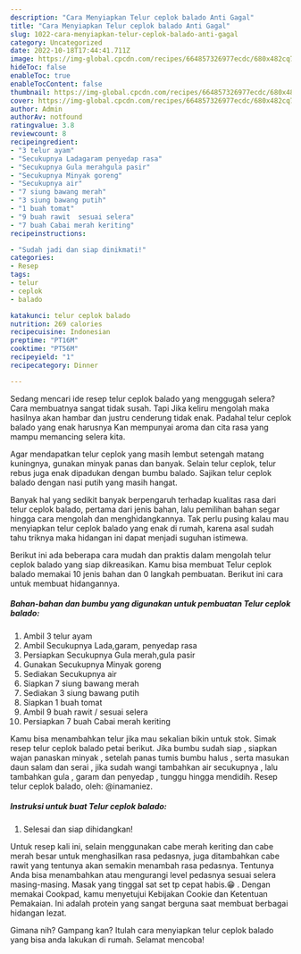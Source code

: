 ```yaml
---
description: "Cara Menyiapkan Telur ceplok balado Anti Gagal"
title: "Cara Menyiapkan Telur ceplok balado Anti Gagal"
slug: 1022-cara-menyiapkan-telur-ceplok-balado-anti-gagal
category: Uncategorized
date: 2022-10-18T17:44:41.711Z
image: https://img-global.cpcdn.com/recipes/664857326977ecdc/680x482cq70/telur-ceplok-balado-foto-resep-utama.jpg
hideToc: false
enableToc: true
enableTocContent: false
thumbnail: https://img-global.cpcdn.com/recipes/664857326977ecdc/680x482cq70/telur-ceplok-balado-foto-resep-utama.jpg
cover: https://img-global.cpcdn.com/recipes/664857326977ecdc/680x482cq70/telur-ceplok-balado-foto-resep-utama.jpg
author: Admin
authorAv: notfound
ratingvalue: 3.8
reviewcount: 8
recipeingredient:
- "3 telur ayam"
- "Secukupnya Ladagaram penyedap rasa"
- "Secukupnya Gula merahgula pasir"
- "Secukupnya Minyak goreng"
- "Secukupnya air"
- "7 siung bawang merah"
- "3 siung bawang putih"
- "1 buah tomat"
- "9 buah rawit  sesuai selera"
- "7 buah Cabai merah keriting"
recipeinstructions:

- "Sudah jadi dan siap dinikmati!"
categories:
- Resep
tags:
- telur
- ceplok
- balado

katakunci: telur ceplok balado 
nutrition: 269 calories
recipecuisine: Indonesian
preptime: "PT16M"
cooktime: "PT56M"
recipeyield: "1"
recipecategory: Dinner

---
```



Sedang mencari ide resep telur ceplok balado yang menggugah selera? Cara membuatnya sangat tidak susah. Tapi Jika keliru mengolah maka hasilnya akan hambar dan justru cenderung tidak enak. Padahal telur ceplok balado yang enak harusnya Kan mempunyai aroma dan cita rasa yang mampu memancing selera kita.


Agar mendapatkan telur ceplok yang masih lembut setengah matang kuningnya, gunakan minyak panas dan banyak. Selain telur ceplok, telur rebus juga enak dipadukan dengan bumbu balado. Sajikan telur ceplok balado dengan nasi putih yang masih hangat.

Banyak hal yang sedikit banyak berpengaruh terhadap kualitas rasa dari telur ceplok balado, pertama dari jenis bahan, lalu pemilihan bahan segar hingga cara mengolah dan menghidangkannya. Tak perlu pusing kalau mau menyiapkan telur ceplok balado yang enak di rumah, karena asal sudah tahu triknya maka hidangan ini dapat menjadi suguhan istimewa.


Berikut ini ada beberapa cara mudah dan praktis dalam mengolah telur ceplok balado yang siap dikreasikan. Kamu bisa membuat Telur ceplok balado memakai 10 jenis bahan dan 0 langkah pembuatan. Berikut ini cara untuk membuat hidangannya.

<!--inarticleads1-->

##### Bahan-bahan dan bumbu yang digunakan untuk pembuatan Telur ceplok balado:

1. Ambil 3 telur ayam
1. Ambil Secukupnya Lada,garam, penyedap rasa
1. Persiapkan Secukupnya Gula merah,gula pasir
1. Gunakan Secukupnya Minyak goreng
1. Sediakan Secukupnya air
1. Siapkan 7 siung bawang merah
1. Sediakan 3 siung bawang putih
1. Siapkan 1 buah tomat
1. Ambil 9 buah rawit / sesuai selera
1. Persiapkan 7 buah Cabai merah keriting


Kamu bisa menambahkan telur jika mau sekalian bikin untuk stok. Simak resep telur ceplok balado petai berikut. Jika bumbu sudah siap , siapkan wajan panaskan minyak , setelah panas tumis bumbu halus , serta masukan daun salam dan serai , jika sudah wangi tambahkan air secukupnya , lalu tambahkan gula , garam dan penyedap , tunggu hingga mendidih. Resep telur ceplok balado, oleh: @inamaniez. 

<!--inarticleads2-->

##### Instruksi untuk buat Telur ceplok balado:


1. Selesai dan siap dihidangkan!

Untuk resep kali ini, selain menggunakan cabe merah keriting dan cabe merah besar untuk menghasilkan rasa pedasnya, juga ditambahkan cabe rawit yang tentunya akan semakin menambah rasa pedasnya. Tentunya Anda bisa menambahkan atau mengurangi level pedasnya sesuai selera masing-masing. Masak yang tinggal sat set tp cepat habis.😁 . Dengan memakai Cookpad, kamu menyetujui Kebijakan Cookie dan Ketentuan Pemakaian. Ini adalah protein yang sangat berguna saat membuat berbagai hidangan lezat. 

Gimana nih? Gampang kan? Itulah cara menyiapkan telur ceplok balado yang bisa anda lakukan di rumah. Selamat mencoba!
